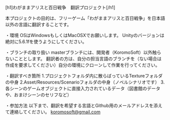 [h1]わがままアリスと百日戦争　翻訳プロジェクト[/h1]

本プロジェクトの目的は、フリーゲーム「わがままアリスと百日戦争」を日本語以外の言語に翻訳することです。

・環境
OSはWindowsもしくはMacOSXでお願いします。
Unityのバージョンは絶対に5.6.1fを使うようにしてください。

・ブランチの取り扱い
masterブランチには、開発者（KoromoSoft）以外触らないこととします。
翻訳者の方は、自分の担当言語のブランチを（ない場合は作成を要求してください）自分の環境にクローンして作業を行ってください。

・翻訳すべき箇所
1.プロジェクトフォルダ内に散らばっているTextureフォルダの中身
2.Asset/Resources/Scenarioフォルダの中身（ノベルシナリオです）
3.各シーンのゲームオブジェクトに直接入力されているデータ（図書館のデータや、おまけシーンのセリフなど）

・参加方法
以下まで、翻訳を希望する言語とGithub用のメールアドレスを添えて連絡してください。
koromosoft@gmail.com

